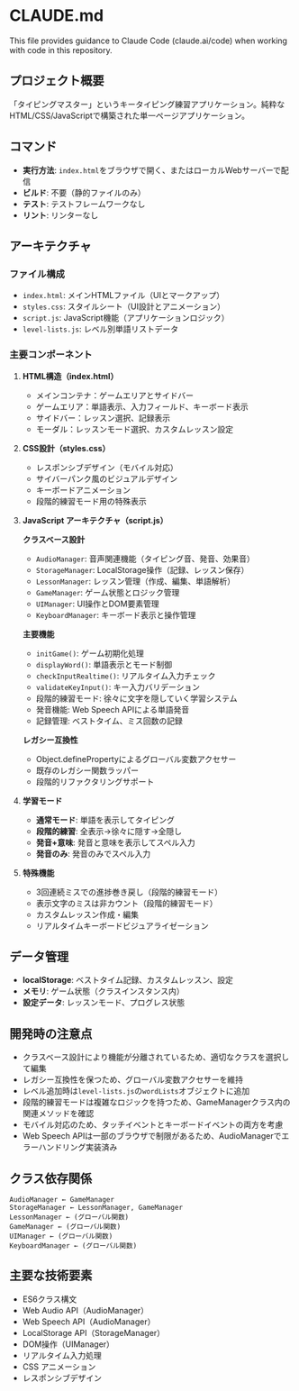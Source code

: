 # CLAUDE.md

This file provides guidance to Claude Code (claude.ai/code) when working with code in this repository.

## プロジェクト概要
「タイピングマスター」というキータイピング練習アプリケーション。純粋なHTML/CSS/JavaScriptで構築された単一ページアプリケーション。

## コマンド
- **実行方法**: `index.html`をブラウザで開く、またはローカルWebサーバーで配信
- **ビルド**: 不要（静的ファイルのみ）
- **テスト**: テストフレームワークなし
- **リント**: リンターなし

## アーキテクチャ
### ファイル構成
- `index.html`: メインHTMLファイル（UIとマークアップ）
- `styles.css`: スタイルシート（UI設計とアニメーション）
- `script.js`: JavaScript機能（アプリケーションロジック）
- `level-lists.js`: レベル別単語リストデータ

### 主要コンポーネント
1. **HTML構造（index.html）**
   - メインコンテナ：ゲームエリアとサイドバー
   - ゲームエリア：単語表示、入力フィールド、キーボード表示
   - サイドバー：レッスン選択、記録表示
   - モーダル：レッスンモード選択、カスタムレッスン設定

2. **CSS設計（styles.css）**
   - レスポンシブデザイン（モバイル対応）
   - サイバーパンク風のビジュアルデザイン
   - キーボードアニメーション
   - 段階的練習モード用の特殊表示

3. **JavaScript アーキテクチャ（script.js）**
   
   **クラスベース設計**
   - `AudioManager`: 音声関連機能（タイピング音、発音、効果音）
   - `StorageManager`: LocalStorage操作（記録、レッスン保存）
   - `LessonManager`: レッスン管理（作成、編集、単語解析）
   - `GameManager`: ゲーム状態とロジック管理
   - `UIManager`: UI操作とDOM要素管理
   - `KeyboardManager`: キーボード表示と操作管理

   **主要機能**
   - `initGame()`: ゲーム初期化処理
   - `displayWord()`: 単語表示とモード制御
   - `checkInputRealtime()`: リアルタイム入力チェック
   - `validateKeyInput()`: キー入力バリデーション
   - 段階的練習モード: 徐々に文字を隠していく学習システム
   - 発音機能: Web Speech APIによる単語発音
   - 記録管理: ベストタイム、ミス回数の記録

   **レガシー互換性**
   - Object.definePropertyによるグローバル変数アクセサー
   - 既存のレガシー関数ラッパー
   - 段階的リファクタリングサポート

4. **学習モード**
   - **通常モード**: 単語を表示してタイピング
   - **段階的練習**: 全表示→徐々に隠す→全隠し
   - **発音+意味**: 発音と意味を表示してスペル入力
   - **発音のみ**: 発音のみでスペル入力

5. **特殊機能**
   - 3回連続ミスでの進捗巻き戻し（段階的練習モード）
   - 表示文字のミスは非カウント（段階的練習モード）
   - カスタムレッスン作成・編集
   - リアルタイムキーボードビジュアライゼーション

## データ管理
- **localStorage**: ベストタイム記録、カスタムレッスン、設定
- **メモリ**: ゲーム状態（クラスインスタンス内）
- **設定データ**: レッスンモード、プログレス状態

## 開発時の注意点
- クラスベース設計により機能が分離されているため、適切なクラスを選択して編集
- レガシー互換性を保つため、グローバル変数アクセサーを維持
- レベル追加時は`level-lists.js`の`wordLists`オブジェクトに追加
- 段階的練習モードは複雑なロジックを持つため、GameManagerクラス内の関連メソッドを確認
- モバイル対応のため、タッチイベントとキーボードイベントの両方を考慮
- Web Speech APIは一部のブラウザで制限があるため、AudioManagerでエラーハンドリング実装済み

## クラス依存関係
```
AudioManager ← GameManager
StorageManager ← LessonManager, GameManager
LessonManager ← (グローバル関数)
GameManager ← (グローバル関数)
UIManager ← (グローバル関数)
KeyboardManager ← (グローバル関数)
```

## 主要な技術要素
- ES6クラス構文
- Web Audio API（AudioManager）
- Web Speech API（AudioManager）
- LocalStorage API（StorageManager）
- DOM操作（UIManager）
- リアルタイム入力処理
- CSS アニメーション
- レスポンシブデザイン
